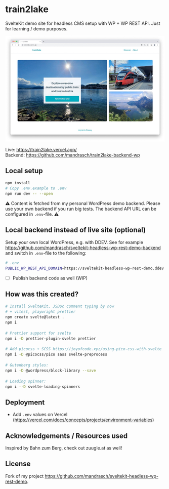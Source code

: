 # train2lake

SvelteKit demo site for headless CMS setup with WP + WP REST API. Just for learning / demo purposes.

![Screenshot of website](screenshot1.jpg?raw=true)

Live: https://train2lake.vercel.app/ <br>
Backend: https://github.com/mandrasch/train2lake-backend-wp

## Local setup

```bash
npm install
# Copy .env.example to .env
npm run dev -- --open
```

⚠️ Content is fetched from my personal WordPress demo backend. Please use your own backend if you run big tests. The backend API URL can be configured in `.env`-file. ⚠️

## Local backend instead of live site (optional)

Setup your own local WordPress, e.g. with DDEV. See for example https://github.com/mandrasch/sveltekit-headless-wp-rest-demo-backend and switch in `.env`-file to the following:

```bash
# .env
PUBLIC_WP_REST_API_DOMAIN=https://sveltekit-headless-wp-rest-demo.ddev.site
```

- [ ] Publish backend code as well (WIP)

## How was this created?

```bash
# Install SvelteKit, JSDoc comment typing by now
# + vitest, playwright prettier
npm create svelte@latest .
npm i

# Prettier support for svelte
npm i -D prettier-plugin-svelte prettier

# Add picocss + SCSS https://joyofcode.xyz/using-pico-css-with-svelte
npm i -D @picocss/pico sass svelte-preprocess

# Gutenberg styles:
npm i -D @wordpress/block-library --save

# Loading spinner:
npm i --D svelte-loading-spinners
```

## Deployment

- Add `.env` values on Vercel (https://vercel.com/docs/concepts/projects/environment-variables)

## Acknowledgements / Resources used

Inspired by Bahn zum Berg, check out zuugle.at as well!

## License

Fork of my project https://github.com/mandrasch/sveltekit-headless-wp-rest-demo.

